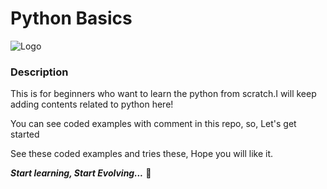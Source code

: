 # Python Basics

![Logo](https://media.giphy.com/media/3o6Ztb8w8H1ckNzVFS/giphy.gif)

<H3>Description</H3>


This is for beginners who want to learn the python from scratch.I will keep adding contents related to python here!

You can see coded examples with comment in this repo, so, Let's get started 

See these coded examples and tries these, Hope you will like it.

***Start learning, Start Evolving...*** 🤗
